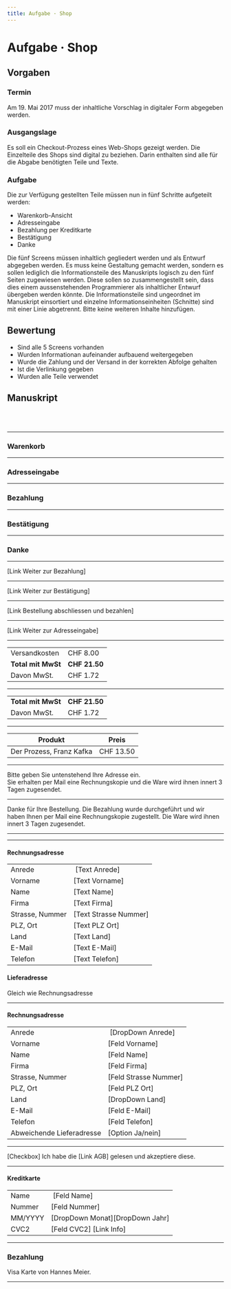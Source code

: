```yaml
---
title: Aufgabe · Shop
---
```

# Aufgabe · Shop
<div class='header'></div>

## Vorgaben
### Termin
Am 19. Mai 2017 muss der inhaltliche Vorschlag in digitaler Form abgegeben werden.

### Ausgangslage
Es soll ein Checkout-Prozess eines Web-Shops gezeigt werden. Die Einzelteile des Shops sind digital zu beziehen. Darin enthalten sind alle für die Abgabe benötigten Teile und Texte.



### Aufgabe
Die zur Verfügung gestellten Teile müssen nun in fünf Schritte aufgeteilt werden:

* Warenkorb-Ansicht
* Adresseingabe
* Bezahlung per Kreditkarte
* Bestätigung
* Danke

Die fünf Screens müssen inhaltlich gegliedert werden und als Entwurf abgegeben werden. Es muss keine Gestaltung gemacht werden, sondern es sollen lediglich die Informationsteile des Manuskripts logisch zu den fünf Seiten zugewiesen werden. Diese sollen so zusammengestellt sein, dass dies einem aussenstehenden Programmierer als inhaltlicher Entwurf übergeben werden könnte. Die Informationsteile sind ungeordnet im Manuskript einsortiert und einzelne Informationseinheiten (Schnitte) sind mit einer Linie abgetrennt. Bitte keine weiteren Inhalte hinzufügen.




## Bewertung

* Sind alle 5 Screens vorhanden
* Wurden Informationan aufeinander aufbauend weitergegeben
* Wurde die Zahlung und der Versand in der korrekten Abfolge gehalten
* Ist die Verlinkung gegeben
* Wurden alle Teile verwendet

<div class='header'></div>


## Manuskript

<br>
<br>

<hr class="thick">

### Warenkorb
<hr class="thick">

### Adresseingabe
<hr class="thick">

### Bezahlung
<hr class="thick">

### Bestätigung
<hr class="thick">

### Danke
<hr class="thick">

[Link Weiter zur Bezahlung]
<hr class="thick">

[Link Weiter zur Bestätigung]
<hr class="thick">

[Link Bestellung abschliessen und bezahlen]
<hr class="thick">

[Link Weiter zur Adresseingabe]
<hr class="thick">

|                |           |
|----------------|-----------|
| Versandkosten  | CHF 8.00  |
| **Total mit MwSt** | **CHF 21.50** |
| Davon MwSt.    | CHF 1.72  |

<hr class="thick">

|                |           |
|----------------|-----------|
| **Total mit MwSt** | **CHF 21.50** |
| Davon MwSt.    | CHF 1.72  |

<hr class="thick">

| Produkt                  | Preis     |
|--------------------------|-----------|
| Der Prozess, Franz Kafka | CHF 13.50 |


<hr class="thick">

Bitte geben Sie untenstehend Ihre Adresse ein.  
Sie erhalten per Mail eine Rechnungskopie und die Ware wird ihnen innert 3 Tagen zugesendet.

<hr class="thick">

Danke für Ihre Bestellung. Die Bezahlung wurde durchgeführt und wir haben Ihnen per Mail eine
Rechnungskopie zugestellt. Die Ware wird ihnen innert 3 Tagen zugesendet.

<hr class="thick">
<div class='header'></div>
<hr class="thick">


#### Rechnungsadresse
|                 |                       |
|-----------------|-----------------------|
| Anrede          |  [Text Anrede]        |
| Vorname         | [Text Vorname]        |
| Name            | [Text Name]           |
| Firma           | [Text Firma]          |
| Strasse, Nummer | [Text Strasse Nummer] |
| PLZ, Ort        | [Text PLZ Ort]        |
| Land            | [Text Land]           |
| E-Mail          | [Text E-Mail]         |
| Telefon         | [Text Telefon]        |

#### Lieferadresse
Gleich wie Rechnungsadresse

<hr class="thick">

#### Rechnungsadresse
|                           |                       |
|---------------------------|-----------------------|
| Anrede                    |  [DropDown Anrede]    |
| Vorname                   | [Feld Vorname]        |
| Name                      | [Feld Name]           |
| Firma                     | [Feld Firma]          |
| Strasse, Nummer           | [Feld Strasse Nummer] |
| PLZ, Ort                  | [Feld PLZ Ort]        |
| Land                      | [DropDown Land]       |
| E-Mail                    | [Feld E-Mail]         |
| Telefon                   | [Feld Telefon]        |
| Abweichende Lieferadresse | [Option Ja/nein]      |

<hr class="thick">

[Checkbox] Ich habe die [Link AGB] gelesen und akzeptiere diese.

<hr class="thick">

#### Kreditkarte
|         |                                 |
|---------|---------------------------------|
| Name    |  [Feld Name]                    |
| Nummer  | [Feld Nummer]                   |
| MM/YYYY | [DropDown Monat][DropDown Jahr] |
| CVC2    | [Feld CVC2] [Link Info]         |

<hr class="thick">


### Bezahlung
Visa Karte von Hannes Meier.

<hr class="thick">
